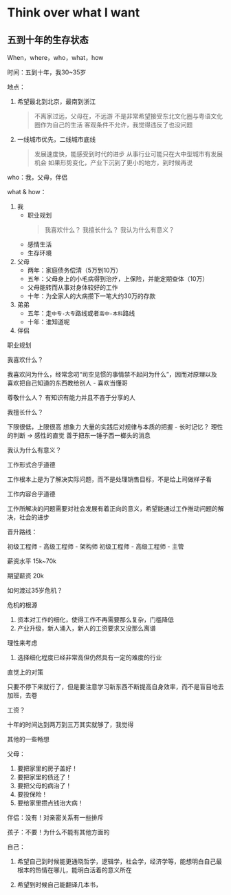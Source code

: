 
# Think over what I want

## 五到十年的生存状态

When，where，who，what，how

时间：五到十年，我30~35岁

地点：

1. 希望最北到北京，最南到浙江
    > 不离家过远，父母在，不远游
    > 不是非常希望接受东北文化圈与粤语文化圈作为自己的生活
    > 客观条件不允许，我觉得违反了也没问题
2. 一线城市优先，二线城市底线
    > 发展速度快，能感受到时代的进步
    > 从事行业可能只在大中型城市有发展机会
    > 如果形势变化，产业下沉到了更小的地方，到时候再说

who：我，父母，伴侣

what & how：

1. 我
    - 职业规划
        > 我喜欢什么？
        > 我擅长什么？
        > 我认为什么有意义？
    - 感情生活
    - 生存环境
2. 父母
    - 两年：家庭债务偿清（5万到10万）
    - 五年：父母身上的小毛病得到治疗，上保险，并能定期查体（10万）
    - 父母能转而从事对身体较好的工作
    - 十年：为全家人的大病攒下一笔大约30万的存款
3. 弟弟
    - 五年：走`中专-大专`路线或者`高中-本科`路线
    - 十年：谁知道呢
4. 伴侣

职业规划

我喜欢什么？

我喜欢问为什么，经常念叨“司空见惯的事情禁不起问为什么”，因而对原理以及
喜欢把自己知道的东西教给别人 - 喜欢当懂哥

尊敬什么人？
有知识有能力并且不吝于分享的人

我擅长什么？

下限很低，上限很高
想象力
大量的实践后对规律与本质的把握 - 长时记忆？
理性的判断 -> 感性的直觉
善于把东一锤子西一榔头的消息

我认为什么有意义？

工作形式合乎道德

工作根本上是为了解决实际问题，而不是处理销售目标，不是给上司做样子看

工作内容合乎道德

工作所解决的问题需要对社会发展有着正向的意义，希望能通过工作推动问题的解决，社会的进步

晋升路线：

初级工程师 - 高级工程师 - 架构师
初级工程师 - 高级工程师 - 主管

薪资水平
15k~70k

期望薪资
20k

如何渡过35岁危机？

危机的根源

1. 资本对工作的细化，使得工作不再需要那么复杂，门槛降低
2. 产业升级，新人涌入，新人的工资要求又没那么离谱

理性来考虑

1. 选择细化程度已经非常高但仍然具有一定的难度的行业

直觉上的对策

只要不停下来就行了，但是要注意学习新东西不断提高自身效率，而不是盲目地去加班，去卷

工资？

十年的时间达到两万到三万其实就够了，我觉得

其他的一些畅想

父母：

1. 要把家里的房子盖好！
2. 要把家里的债还了！
3. 要把父母的病治了！
4. 要投保险！
5. 要给家里攒点钱治大病！

伴侣：没有！对亲密关系有一些排斥

孩子：不要！为什么不能有其他方面的

自己：

1. 希望自己到时候能更通晓哲学，逻辑学，社会学，经济学等，能想明白自己最根本的热情在哪儿，能明白活着的意义所在

2. 希望到时候自己能翻译几本书，

